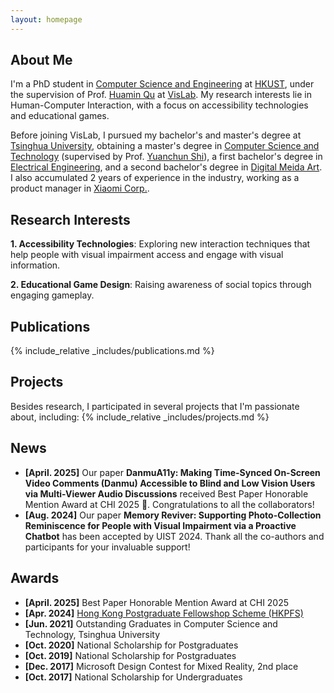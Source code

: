 ```yaml
---
layout: homepage
---
```


## About Me
I'm a PhD student in <a href="https://cse.hkust.edu.hk/" target="_blank">Computer Science and Engineering</a> at <a href="https://hkust.edu.hk/" target="_blank">HKUST</a>, under the supervision of Prof. <a href="http://www.huamin.org/" target="_blank">Huamin Qu</a> at <a href="http://vis.cse.ust.hk/" target="_blank">VisLab</a>. My research interests lie in Human-Computer Interaction, with a focus on accessibility technologies and educational games.

Before joining VisLab, I pursued my bachelor's and master's degree at <a href="https://www.tsinghua.edu.cn/en/" target = "_blank">Tsinghua University</a>, obtaining a master's degree in <a href="https://www.cs.tsinghua.edu.cn/csen/" target="_blank">Computer Science and Technology</a> (supervised by Prof. <a href= "https://pi.cs.tsinghua.edu.cn" target = "_blank">Yuanchun Shi</a>), a first bachelor's degree in <a href="https://www.eea.tsinghua.edu.cn/en/" target="_blank">Electrical Engineering</a>, and a second bachelor's degree in <a href="https://www.enad.tsinghua.edu.cn/" target="_blank">Digital Meida Art</a>. I also accumulated 2 years of experience in the industry, working as a product manager in <a href="https://www.mi.com/global/about/" target="_blank">Xiaomi Corp.</a>.

<!-- During my upcoming Ph.D. studies, I aim to explore interaction and visualization techniques in Virtual/Augmented Reality, with the vision of making techs easy-to-use and accessible for everyone. -->

## Research Interests
**1. Accessibility Technologies**: Exploring new interaction techniques that help people with visual impairment access and engage with visual information.

**2. Educational Game Design**: Raising awareness of social topics through engaging gameplay.

## Publications
{% include_relative _includes/publications.md %}

## Projects
Besides research, I participated in several projects that I'm passionate about, including:
{% include_relative _includes/projects.md %}

<!-- ## Working Experience
During 2021-2023, I worked as a product manager in <a href="https://www.mi.com/global/about/" target="_blank">Xiaomi Corp.</a> for two years.

with the aim of applying my mixed skills to creating influential products for social good.
During my  in Xiaomi, I focused on designing Smart Home Automation products that enable users to unlock the full potential of their smart home. It's fulfilling that our products transform the life of 8 million daily active users worldwide. -->

## News
- **[April. 2025]** Our paper <strong>DanmuA11y: Making Time-Synced On-Screen Video Comments (Danmu) Accessible to Blind and Low Vision Users via Multi-Viewer Audio Discussions</strong> received Best Paper Honorable Mention Award at CHI 2025 🏅. Congratulations to all the collaborators!
- **[Aug. 2024]** Our paper <strong>Memory Reviver: Supporting Photo-Collection Reminiscence for People with Visual Impairment via a Proactive Chatbot</strong> has been accepted by UIST 2024. Thank all the co-authors and participants for your invaluable support!

## Awards
- **[April. 2025]** Best Paper Honorable Mention Award at CHI 2025
- **[Apr. 2024]** <a href="https://fytgs.hkust.edu.hk/scholarships/hong-kong-phd-fellowship-scheme" target="_blank">Hong Kong Postgraduate Fellowshop Scheme (HKPFS)</a>
- **[Jun. 2021]** Outstanding Graduates in Computer Science and Technology, Tsinghua University
- **[Oct. 2020]** National Scholarship for Postgraduates
- **[Oct. 2019]** National Scholarship for Postgraduates
- **[Dec. 2017]** Microsoft Design Contest for Mixed Reality, 2nd place
- **[Oct. 2017]** National Scholarship for Undergraduates